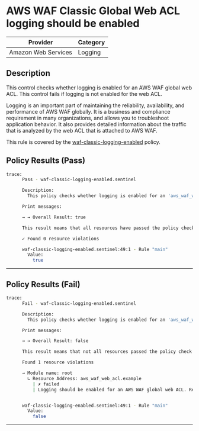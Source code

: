 # AWS WAF Classic Global Web ACL logging should be enabled

| Provider            | Category     |
|---------------------|--------------|
| Amazon Web Services | Logging      |

## Description

This control checks whether logging is enabled for an AWS WAF global web ACL. This control fails if logging is not enabled for the web ACL.

Logging is an important part of maintaining the reliability, availability, and performance of AWS WAF globally. It is a business and compliance requirement in many organizations, and allows you to troubleshoot application behavior. It also provides detailed information about the traffic that is analyzed by the web ACL that is attached to AWS WAF.

This rule is covered by the [waf-classic-logging-enabled](../../policies/waf/waf-classic-logging-enabled.sentinel) policy.

## Policy Results (Pass)
```bash
trace:
      Pass - waf-classic-logging-enabled.sentinel

      Description:
        This policy checks whether logging is enabled for an 'aws_waf_web_acl'.

      Print messages:

      → → Overall Result: true

      This result means that all resources have passed the policy check for the policy waf-classic-logging-enabled.

      ✓ Found 0 resource violations

      waf-classic-logging-enabled.sentinel:49:1 - Rule "main"
        Value:
          true
```

---

## Policy Results (Fail)
```bash
trace:
      Fail - waf-classic-logging-enabled.sentinel

      Description:
        This policy checks whether logging is enabled for an 'aws_waf_web_acl'.

      Print messages:

      → → Overall Result: false

      This result means that not all resources passed the policy check and the protected behavior is not allowed for the policy waf-classic-logging-enabled.

      Found 1 resource violations

      → Module name: root
        ↳ Resource Address: aws_waf_web_acl.example
          | ✗ failed
          | Logging should be enabled for an AWS WAF global web ACL. Refer to https://docs.aws.amazon.com/securityhub/latest/userguide/waf-controls.html#waf-1 for more details.


      waf-classic-logging-enabled.sentinel:49:1 - Rule "main"
        Value:
          false
```

---